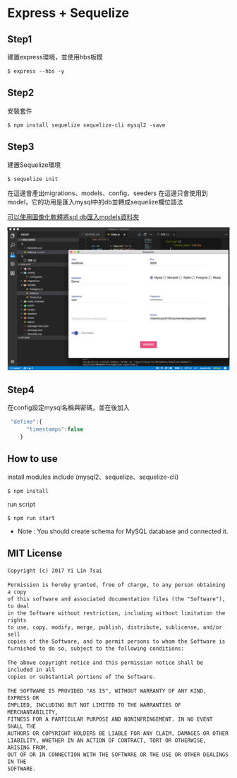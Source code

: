 # Express + Sequelize 
## Step1
建置express環境，並使用hbs板模
```
$ express --hbs -y
```

## Step2
安裝套件
```
$ npm install sequelize sequelize-cli mysql2 -save
```

## Step3
建置Sequelize環境
```
$ sequelize init
```
在這邊會產出migrations、models、config、seeders
在這邊只會使用到model，它的功用是匯入mysql中的db並轉成sequelize欄位語法

[可以使用圖像化軟體將sql db匯入models資料夾](https://github.com/andyforever/sequelizer)


<img src="https://raw.githubusercontent.com/andy6804tw/Sequelize_tutorial/master/%08Screenshoot/img1.png">

## Step4
在config設定mysql名稱與密碼，並在後加入
```js
 "define":{
      "timestamps":false
    }
```

## How to use
install modules include (mysql2、sequelize、sequelize-cli)
```
$ npm install
```

run script
```
$ npm run start
```

* Note : You should create schema for MySQL database and connected it.

## MIT License
```
Copyright (c) 2017 Yi Lin Tsai 

Permission is hereby granted, free of charge, to any person obtaining a copy
of this software and associated documentation files (the "Software"), to deal
in the Software without restriction, including without limitation the rights
to use, copy, modify, merge, publish, distribute, sublicense, and/or sell
copies of the Software, and to permit persons to whom the Software is
furnished to do so, subject to the following conditions:

The above copyright notice and this permission notice shall be included in all
copies or substantial portions of the Software.

THE SOFTWARE IS PROVIDED "AS IS", WITHOUT WARRANTY OF ANY KIND, EXPRESS OR
IMPLIED, INCLUDING BUT NOT LIMITED TO THE WARRANTIES OF MERCHANTABILITY,
FITNESS FOR A PARTICULAR PURPOSE AND NONINFRINGEMENT. IN NO EVENT SHALL THE
AUTHORS OR COPYRIGHT HOLDERS BE LIABLE FOR ANY CLAIM, DAMAGES OR OTHER
LIABILITY, WHETHER IN AN ACTION OF CONTRACT, TORT OR OTHERWISE, ARISING FROM,
OUT OF OR IN CONNECTION WITH THE SOFTWARE OR THE USE OR OTHER DEALINGS IN THE
SOFTWARE.
```

